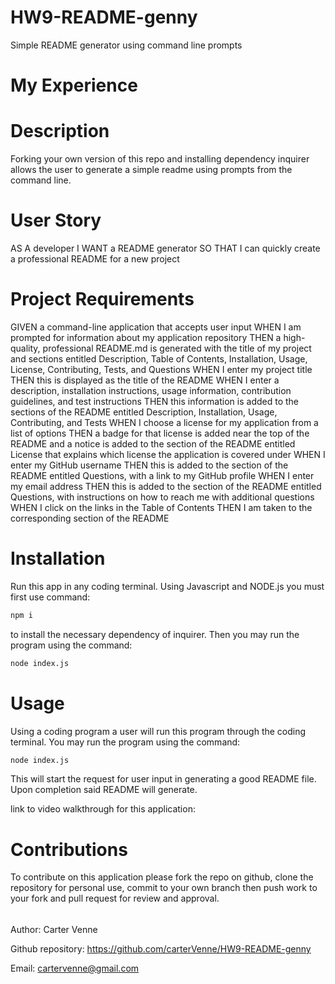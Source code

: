 # HW9-README-genny
Simple README generator using command line prompts

# My Experience


# Description
Forking your own version of this repo and installing dependency inquirer allows the user to generate a simple readme using prompts from the command line.

# User Story
AS A developer
I WANT a README generator
SO THAT I can quickly create a professional README for a new project

# Project Requirements
GIVEN a command-line application that accepts user input
WHEN I am prompted for information about my application repository
THEN a high-quality, professional README.md is generated with the title of my project and sections entitled Description, Table of Contents, Installation, Usage, License, Contributing, Tests, and Questions
WHEN I enter my project title
THEN this is displayed as the title of the README
WHEN I enter a description, installation instructions, usage information, contribution guidelines, and test instructions
THEN this information is added to the sections of the README entitled Description, Installation, Usage, Contributing, and Tests
WHEN I choose a license for my application from a list of options
THEN a badge for that license is added near the top of the README and a notice is added to the section of the README entitled License that explains which license the application is covered under
WHEN I enter my GitHub username
THEN this is added to the section of the README entitled Questions, with a link to my GitHub profile
WHEN I enter my email address
THEN this is added to the section of the README entitled Questions, with instructions on how to reach me with additional questions
WHEN I click on the links in the Table of Contents
THEN I am taken to the corresponding section of the README

# Installation
Run this app in any coding terminal. Using Javascript and NODE.js you must first use command:
```bash
npm i
```
to install the necessary dependency of inquirer. Then you may run the program using the command:
 ```bash
node index.js
```
# Usage
Using a coding program a user will run this program through the coding terminal. You may run the program using the command:
 ```bash
node index.js
```
This will start the request for user input in generating a good README file. Upon completion said README will generate.


link to video walkthrough for this application:

# Contributions
To contribute on this application please fork the repo on github, clone the repository for personal use, commit to your own branch then push work to your fork and pull request for review and approval.

######
Author: Carter Venne

Github repository: https://github.com/carterVenne/HW9-README-genny

Email: cartervenne@gmail.com